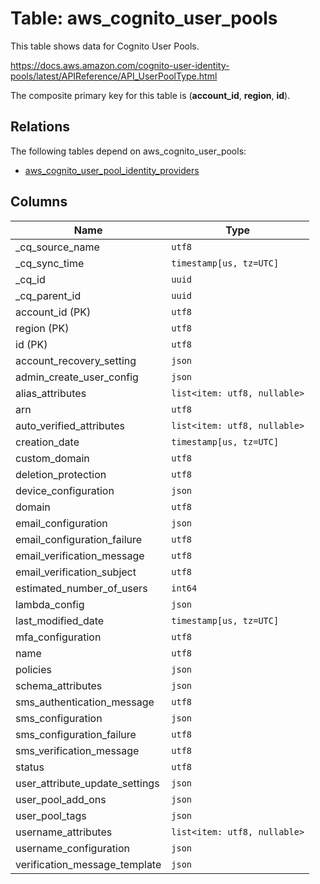 # Table: aws_cognito_user_pools

This table shows data for Cognito User Pools.

https://docs.aws.amazon.com/cognito-user-identity-pools/latest/APIReference/API_UserPoolType.html

The composite primary key for this table is (**account_id**, **region**, **id**).

## Relations

The following tables depend on aws_cognito_user_pools:
  - [aws_cognito_user_pool_identity_providers](aws_cognito_user_pool_identity_providers)

## Columns

| Name          | Type          |
| ------------- | ------------- |
|_cq_source_name|`utf8`|
|_cq_sync_time|`timestamp[us, tz=UTC]`|
|_cq_id|`uuid`|
|_cq_parent_id|`uuid`|
|account_id (PK)|`utf8`|
|region (PK)|`utf8`|
|id (PK)|`utf8`|
|account_recovery_setting|`json`|
|admin_create_user_config|`json`|
|alias_attributes|`list<item: utf8, nullable>`|
|arn|`utf8`|
|auto_verified_attributes|`list<item: utf8, nullable>`|
|creation_date|`timestamp[us, tz=UTC]`|
|custom_domain|`utf8`|
|deletion_protection|`utf8`|
|device_configuration|`json`|
|domain|`utf8`|
|email_configuration|`json`|
|email_configuration_failure|`utf8`|
|email_verification_message|`utf8`|
|email_verification_subject|`utf8`|
|estimated_number_of_users|`int64`|
|lambda_config|`json`|
|last_modified_date|`timestamp[us, tz=UTC]`|
|mfa_configuration|`utf8`|
|name|`utf8`|
|policies|`json`|
|schema_attributes|`json`|
|sms_authentication_message|`utf8`|
|sms_configuration|`json`|
|sms_configuration_failure|`utf8`|
|sms_verification_message|`utf8`|
|status|`utf8`|
|user_attribute_update_settings|`json`|
|user_pool_add_ons|`json`|
|user_pool_tags|`json`|
|username_attributes|`list<item: utf8, nullable>`|
|username_configuration|`json`|
|verification_message_template|`json`|